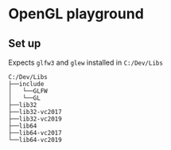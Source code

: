 ﻿# OpenGL playground


## Set up

Expects `glfw3` and `glew` installed in `C:/Dev/Libs`

```
C:/Dev/Libs
├──include
│   └──GLFW
│   └──GL
├──lib32
├──lib32-vc2017
├──lib32-vc2019
├──lib64
├──lib64-vc2017
└──lib64-vc2019
```
